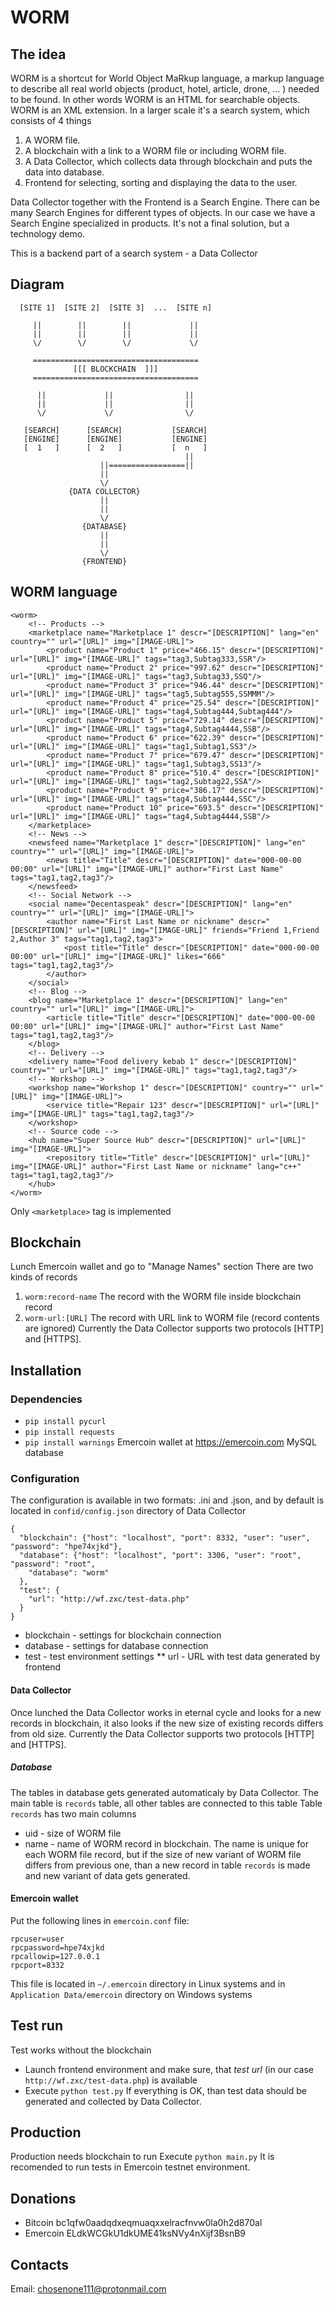 # WORM
## The idea
WORM is a shortcut for World Object MaRkup language, a markup language to describe all real world objects (product, hotel, article, drone, ... ) needed to be found.
In other words WORM is an HTML for searchable objects.
WORM is an XML extension.
In a larger scale it's a search system, which consists of 4 things
1. A WORM file.
2. A blockchain with a link to a WORM file or including WORM file.
3. A Data Collector, which collects data through blockchain and puts the data into database.
4. Frontend for selecting, sorting and displaying the data to the user.

Data Collector together with the Frontend is a Search Engine.
There can be many Search Engines for different types of objects.
In our case we have a Search Engine specialized in products.
It's not a final solution, but a technology demo.

This is a backend part of a search system - a Data Collector
## Diagram
```
  [SITE 1]  [SITE 2]  [SITE 3]  ...  [SITE n]
  
     ||        ||        ||             ||
     ||        ||        ||             ||
     \/        \/        \/             \/
     
     =====================================
              [[[ BLOCKCHAIN  ]]]
     =====================================
  
      ||             ||                ||
      ||             ||                ||
      \/             \/                \/
     
   [SEARCH]      [SEARCH]           [SEARCH]
   [ENGINE]      [ENGINE]           [ENGINE]
   [  1   ]      [  2   ]           [  n   ]
                                       ||
                    ||=================||
                    ||      
                    \/                                 
             {DATA COLLECTOR}
                    ||
                    ||
                    \/      
                {DATABASE}
                    ||
                    ||
                    \/
                {FRONTEND}    
```
## WORM language
```
<worm>
    <!-- Products -->
    <marketplace name="Marketplace 1" descr="[DESCRIPTION]" lang="en" country="" url="[URL]" img="[IMAGE-URL]">
        <product name="Product 1" price="466.15" descr="[DESCRIPTION]" url="[URL]" img="[IMAGE-URL]" tags="tag3,Subtag333,SSR"/>
        <product name="Product 2" price="997.62" descr="[DESCRIPTION]" url="[URL]" img="[IMAGE-URL]" tags="tag3,Subtag33,SSQ"/>
        <product name="Product 3" price="946.44" descr="[DESCRIPTION]" url="[URL]" img="[IMAGE-URL]" tags="tag5,Subtag555,SSMMM"/>
        <product name="Product 4" price="25.54" descr="[DESCRIPTION]" url="[URL]" img="[IMAGE-URL]" tags="tag4,Subtag444,Subtag444"/>
        <product name="Product 5" price="729.14" descr="[DESCRIPTION]" url="[URL]" img="[IMAGE-URL]" tags="tag4,Subtag4444,SSB"/>
        <product name="Product 6" price="622.39" descr="[DESCRIPTION]" url="[URL]" img="[IMAGE-URL]" tags="tag1,Subtag1,SS3"/>
        <product name="Product 7" price="679.47" descr="[DESCRIPTION]" url="[URL]" img="[IMAGE-URL]" tags="tag1,Subtag3,SS13"/>
        <product name="Product 8" price="510.4" descr="[DESCRIPTION]" url="[URL]" img="[IMAGE-URL]" tags="tag2,Subtag22,SSA"/>
        <product name="Product 9" price="386.17" descr="[DESCRIPTION]" url="[URL]" img="[IMAGE-URL]" tags="tag4,Subtag444,SSC"/>
        <product name="Product 10" price="693.5" descr="[DESCRIPTION]" url="[URL]" img="[IMAGE-URL]" tags="tag4,Subtag4444,SSB"/>
    </marketplace>
    <!-- News -->
    <newsfeed name="Marketplace 1" descr="[DESCRIPTION]" lang="en" country="" url="[URL]" img="[IMAGE-URL]">
        <news title="Title" descr="[DESCRIPTION]" date="000-00-00 00:00" url="[URL]" img="[IMAGE-URL]" author="First Last Name" tags="tag1,tag2,tag3"/>
    </newsfeed>
    <!-- Social Network -->
    <social name="Decentaspeak" descr="[DESCRIPTION]" lang="en" country="" url="[URL]" img="[IMAGE-URL]">
        <author name="First Last Name or nickname" descr="[DESCRIPTION]" url="[URL]" img="[IMAGE-URL]" friends="Friend 1,Friend 2,Author 3" tags="tag1,tag2,tag3">
            <post title="Title" descr="[DESCRIPTION]" date="000-00-00 00:00" url="[URL]" img="[IMAGE-URL]" likes="666" tags="tag1,tag2,tag3"/>
        </author>
    </social>
    <!-- Blog -->
    <blog name="Marketplace 1" descr="[DESCRIPTION]" lang="en" country="" url="[URL]" img="[IMAGE-URL]">
        <article title="Title" descr="[DESCRIPTION]" date="000-00-00 00:00" url="[URL]" img="[IMAGE-URL]" author="First Last Name" tags="tag1,tag2,tag3"/>
    </blog>
    <!-- Delivery -->
    <delivery name="Food delivery kebab 1" descr="[DESCRIPTION]" country="" url="[URL]" img="[IMAGE-URL]" tags="tag1,tag2,tag3"/>
    <!-- Workshop -->
    <workshop name="Workshop 1" descr="[DESCRIPTION]" country="" url="[URL]" img="[IMAGE-URL]">
        <service title="Repair 123" descr="[DESCRIPTION]" url="[URL]" img="[IMAGE-URL]" tags="tag1,tag2,tag3"/>
    </workshop>
    <!-- Source code -->
    <hub name="Super Source Hub" descr="[DESCRIPTION]" url="[URL]" img="[IMAGE-URL]">
        <repository title="Title" descr="[DESCRIPTION]" url="[URL]" img="[IMAGE-URL]" author="First Last Name or nickname" lang="c++" tags="tag1,tag2,tag3"/>
    </hub>
</worm>
```
Only `<marketplace>` tag is implemented
## Blockchain
Lunch Emercoin wallet and go to "Manage Names" section
There are two kinds of records
1. `worm:record-name` The record with the WORM file inside blockchain record
2. `worm-url:[URL]`  The record with URL link to WORM file (record contents are ignored)
Currently the Data Collector supports two protocols [HTTP] and [HTTPS].
## Installation
### Dependencies
* `pip install pycurl`
* `pip install requests`
* `pip install warnings`
Emercoin wallet at https://emercoin.com
MySQL database
### Configuration
The configuration is available in two formats: .ini and .json, and by default is located in `confid/config.json` directory of Data Collector
```
{
  "blockchain": {"host": "localhost", "port": 8332, "user": "user", "password": "hpe74xjkd"},
  "database": {"host": "localhost", "port": 3306, "user": "root", "password": "root",
    "database": "worm"
  },
  "test": {
    "url": "http://wf.zxc/test-data.php"
  }
}
```
* blockchain - settings for blockchain connection
* database - settings for database connection
* test - test environment settings
** url - URL with test data generated by frontend
#### Data Collector
Once lunched the Data Collector works in eternal cycle and looks for a new records in blockchain, it also looks if the new size of existing records differs from old size.
Currently the Data Collector supports two protocols [HTTP] and [HTTPS].
##### Database
The tables in database gets generated automaticaly by Data Collector.
The main table is `records` table, all other tables are connected to this table
Table `records` has two main columns
* uid - size of WORM file
* name - name of WORM record in blockchain.
The name is unique for each WORM file record, but if the size of new variant of WORM file differs from previous one, than a new record in table `records` is made and new variant of data gets generated.
#### Emercoin wallet
Put the following lines in `emercoin.conf` file:
```
rpcuser=user
rpcpassword=hpe74xjkd
rpcallowip=127.0.0.1
rpcport=8332
```
This file is located in `~/.emercoin` directory in Linux systems and in `Application Data/emercoin` directory on Windows systems
## Test run
Test works without the blockchain
* Launch frontend environment and make sure, that *test url* (in our case `http://wf.zxc/test-data.php`)  is available
* Execute `python test.py`
If everything is OK, than test data should be generated and collected by Data Collector.
## Production
Production needs blockchain to run
Execute `python main.py`
It is recomended to run tests in Emercoin testnet environment.
## Donations
* Bitcoin bc1qfw0aadqdxeqmuaqxxelracfnvw0la0h2d870al
* Emercoin ELdkWCGkU1dkUME41ksNVy4nXijf3BsnB9
## Contacts
Email: chosenone111@protonmail.com